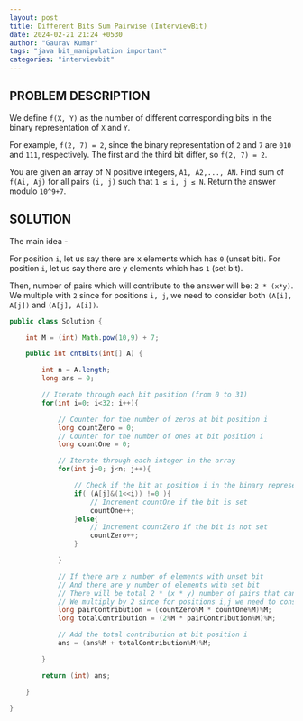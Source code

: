 ```yaml
---
layout: post
title: Different Bits Sum Pairwise (InterviewBit)
date: 2024-02-21 21:24 +0530
author: "Gaurav Kumar"
tags: "java bit_manipulation important"
categories: "interviewbit"
---
```


## PROBLEM DESCRIPTION

We define `f(X, Y)` as the number of different corresponding bits in the binary representation of `X` and `Y`.

For example, `f(2, 7) = 2`, since the binary representation of `2` and `7` are `010` and `111`, respectively. The first and the third bit differ, so `f(2, 7) = 2`.

You are given an array of N positive integers, `A1, A2,..., AN`. Find sum of `f(Ai, Aj)` for all pairs `(i, j)` such that `1 ≤ i, j ≤ N`. Return the answer modulo `10^9+7`.

## SOLUTION

The main idea -

For position `i`, let us say there are x elements which has `0` (unset bit).
For position `i`, let us say there are y elements which has `1` (set bit).

Then, number of pairs which will contribute to the answer will be:
`2 * (x*y)`. We multiple with `2` since for positions `i, j`, we need to consider both `(A[i], A[j])` and `(A[j], A[i])`.

```java
public class Solution {

    int M = (int) Math.pow(10,9) + 7;

    public int cntBits(int[] A) {

        int n = A.length;
        long ans = 0;

        // Iterate through each bit position (from 0 to 31)
        for(int i=0; i<32; i++){

            // Counter for the number of zeros at bit position i
            long countZero = 0;
            // Counter for the number of ones at bit position i
            long countOne = 0;

            // Iterate through each integer in the array
            for(int j=0; j<n; j++){

                // Check if the bit at position i in the binary representation of A[j] is set
                if( (A[j]&(1<<i)) !=0 ){
                    // Increment countOne if the bit is set
                    countOne++;
                }else{
                    // Increment countZero if the bit is not set
                    countZero++;
                }

            }

            // If there are x number of elements with unset bit
            // And there are y number of elements with set bit
            // There will be total 2 * (x * y) number of pairs that can be created
            // We multiply by 2 since for positions i,j we need to consider both (i,j) and (j,i)
            long pairContribution = (countZero%M * countOne%M)%M;
            long totalContribution = (2%M * pairContribution%M)%M;

            // Add the total contribution at bit position i
            ans = (ans%M + totalContribution%M)%M;

        }

        return (int) ans;

    }

}
```
